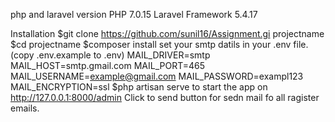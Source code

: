 php and laravel version
PHP 7.0.15
Laravel Framework 5.4.17

Installation
$git clone https://github.com/sunil16/Assignment.gi projectname
$cd projectname
$composer install
    set your smtp datils in your .env file.(copy .env.example to .env)
      MAIL_DRIVER=smtp
      MAIL_HOST=smtp.gmail.com
      MAIL_PORT=465
      MAIL_USERNAME=example@gmail.com
      MAIL_PASSWORD=exampl123
      MAIL_ENCRYPTION=ssl
    $php artisan serve
    to start the app on http://127.0.0.1:8000/admin
    Click to send button for sedn mail fo all ragister emails.
